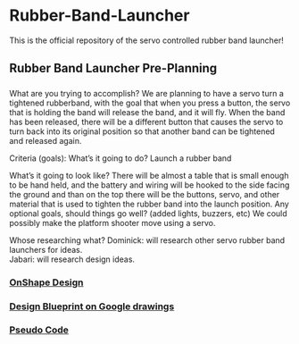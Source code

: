 # Rubber-Band-Launcher
This is the official repository of the servo controlled rubber band launcher!

## Rubber Band Launcher Pre-Planning
#####
What are you trying to accomplish?
We are planning to have a servo turn a tightened rubberband, with the goal that when you press a button, the servo that is holding the band will release the band, and it will fly.  When the band has been released, there will be a different button that causes the servo to turn back into its original position so that another band can be tightened and released again.

Criteria (goals):
What’s it going to do?
Launch a rubber band

What’s it going to look like?
There will be almost a table that is small enough to be hand held, and the battery and wiring will be hooked to the side facing the ground and than on the top there will be the buttons, servo, and other material that is used to tighten the rubber band into the launch position.
Any optional goals, should things go well?  (added lights, buzzers, etc)
We could possibly make the platform shooter move using a servo.

Whose researching what?
Dominick: will research other servo rubber band launchers for ideas.  
Jabari: will research design ideas.

### [OnShape Design](https://cvilleschools.onshape.com/documents/0dd79b927bf5381224f5dd72/w/ed12cf5fd3aabc61b859f110/e/853e3d7f52100516492cad3c)

### [Design Blueprint on Google drawings](https://docs.google.com/drawings/d/1qZ76DlaDXZF_Cr9F3ZvZoBRgsG1Z4dknvrHgPDDP1vY/edit?usp=sharing)

### [Pseudo Code](https://docs.google.com/document/d/15zp4eDbrOS1N2ccocQCLKSBN3L3EhV48NTX2vnqM8p8/edit)

      
